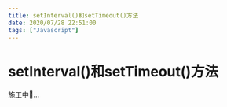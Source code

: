 ```yaml
---
title: setInterval()和setTimeout()方法
date: 2020/07/28 22:51:00
tags: ["Javascript"]
---
```


# setInterval()和setTimeout()方法

<ClientOnly>
  <display-bar :displayData="$frontmatter"></display-bar>
</ClientOnly>

施工中🚧...

